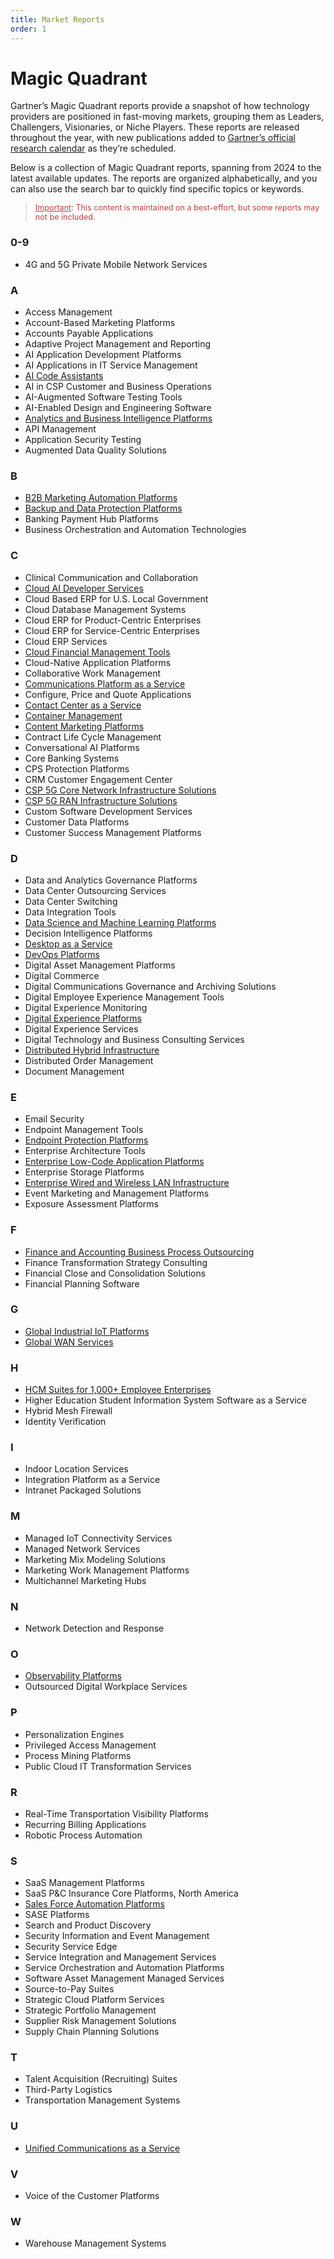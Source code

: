 ```yaml
---
title: Market Reports
order: 1
---
```


# Magic Quadrant

Gartner’s Magic Quadrant reports provide a snapshot of how technology providers are positioned in fast-moving markets, grouping them as Leaders, Challengers, Visionaries, or Niche Players. These reports are released throughout the year, with new publications added to [Gartner’s official research calendar](https://www.gartner.com/en/research/magic-quadrant) as they’re scheduled.

Below is a collection of Magic Quadrant reports, spanning from 2024 to the latest available updates.
The reports are organized alphabetically, and you can also use the search bar to quickly find specific topics or keywords.

> <span style="color:#BF4040; font-size:0.9em; margin-top:10px;">
>  <u>Important</u>: This content is maintained on a best-effort, but some reports may not be included.
> </span>

### 0-9

- 4G and 5G Private Mobile Network Services

<h3>A</h3>

- Access Management
- Account-Based Marketing Platforms
- Accounts Payable Applications
- Adaptive Project Management and Reporting
- AI Application Development Platforms
- AI Applications in IT Service Management
- [AI Code Assistants](ai-code-assistants.md)
- AI in CSP Customer and Business Operations
- AI-Augmented Software Testing Tools
- AI-Enabled Design and Engineering Software
- [Analytics and Business Intelligence Platforms](analytics-and-business-intelligence-platforms.md)
- API Management
- Application Security Testing
- Augmented Data Quality Solutions

### B

- [B2B Marketing Automation Platforms](b2b-marketing-automation-platforms.md)
- [Backup and Data Protection Platforms](backup-and-data-protection-platforms.md)
- Banking Payment Hub Platforms
- Business Orchestration and Automation Technologies

### C

- Clinical Communication and Collaboration
- [Cloud AI Developer Services](cloud-ai-developer-services.md)
- Cloud Based ERP for U.S. Local Government
- Cloud Database Management Systems
- Cloud ERP for Product-Centric Enterprises
- Cloud ERP for Service-Centric Enterprises
- Cloud ERP Services
- [Cloud Financial Management Tools](cloud-financial-management-tools.md)
- Cloud-Native Application Platforms
- Collaborative Work Management
- [Communications Platform as a Service](communications-platform-as-a-service.md)
- Configure, Price and Quote Applications
- [Contact Center as a Service](contact-center-as-a-service.md)
- [Container Management](container-management.md)
- [Content Marketing Platforms](content-marketing-platforms.md)
- Contract Life Cycle Management
- Conversational AI Platforms
- Core Banking Systems
- CPS Protection Platforms
- CRM Customer Engagement Center
- [CSP 5G Core Network Infrastructure Solutions](csp-5g-core-network-infrastructure-solutions.md)
- [CSP 5G RAN Infrastructure Solutions](csp-5g-ran-infrastructure-solutions.md)
- Custom Software Development Services
- Customer Data Platforms
- Customer Success Management Platforms

### D

- Data and Analytics Governance Platforms
- Data Center Outsourcing Services
- Data Center Switching
- Data Integration Tools
- [Data Science and Machine Learning Platforms](data-science-and-machine-learning-platforms.md)
- Decision Intelligence Platforms
- [Desktop as a Service](desktop-as-a-service.md)
- [DevOps Platforms](devops-platforms.md)
- Digital Asset Management Platforms
- Digital Commerce
- Digital Communications Governance and Archiving Solutions
- Digital Employee Experience Management Tools
- Digital Experience Monitoring
- [Digital Experience Platforms](digital-experience-platforms.md)
- Digital Experience Services
- Digital Technology and Business Consulting Services
- [Distributed Hybrid Infrastructure](distributed-hybrid-infrastructure.md)
- Distributed Order Management
- Document Management

### E

- Email Security
- Endpoint Management Tools
- [Endpoint Protection Platforms](endpoint-protection-platforms.md)
- Enterprise Architecture Tools
- [Enterprise Low-Code Application Platforms](enterprise-low-code-application-platforms.md)
- Enterprise Storage Platforms
- [Enterprise Wired and Wireless LAN Infrastructure](enterprise-wired-and-wireless-lan-infrastructure.md)
- Event Marketing and Management Platforms
- Exposure Assessment Platforms

### F

- [Finance and Accounting Business Process Outsourcing](finance-and-accounting-business-process-outsourcing.md)
- Finance Transformation Strategy Consulting
- Financial Close and Consolidation Solutions
- Financial Planning Software

### G

- [Global Industrial IoT Platforms](global-industrial-iot-platforms.md)
- [Global WAN Services](global-wan-services.md)

### H

- [HCM Suites for 1,000+ Employee Enterprises](hcm-suites-for-1,000+-employee-enterprises.md)
- Higher Education Student Information System Software as a Service
- Hybrid Mesh Firewall
- Identity Verification

### I

- Indoor Location Services
- Integration Platform as a Service
- Intranet Packaged Solutions

### M

- Managed IoT Connectivity Services
- Managed Network Services
- Marketing Mix Modeling Solutions
- Marketing Work Management Platforms
- Multichannel Marketing Hubs

### N

- Network Detection and Response

### O

- [Observability Platforms](observability-platforms.md)
- Outsourced Digital Workplace Services

### P

- Personalization Engines
- Privileged Access Management
- Process Mining Platforms
- Public Cloud IT Transformation Services

### R

- Real-Time Transportation Visibility Platforms
- Recurring Billing Applications
- Robotic Process Automation

### S

- SaaS Management Platforms
- SaaS P&C Insurance Core Platforms, North America
- [Sales Force Automation Platforms](sales-force-automation-platforms.md)
- SASE Platforms
- Search and Product Discovery
- Security Information and Event Management
- Security Service Edge
- Service Integration and Management Services
- Service Orchestration and Automation Platforms
- Software Asset Management Managed Services
- Source-to-Pay Suites
- Strategic Cloud Platform Services
- Strategic Portfolio Management
- Supplier Risk Management Solutions
- Supply Chain Planning Solutions

### T

- Talent Acquisition (Recruiting) Suites
- Third-Party Logistics
- Transportation Management Systems

### U

- [Unified Communications as a Service](unified-communications-as-a-service.md)

### V

- Voice of the Customer Platforms

### W

- Warehouse Management Systems
